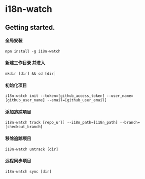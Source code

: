 # i18n-watch

## Getting started.

#### 全局安装
```shell script
npm install -g i18n-watch
```

#### 新建工作目录 并进入
```shell script
mkdir [dir] && cd [dir]
```

#### 初始化项目
```shell script
i18n-watch init --token=[github_access_token] --user_name=[github_user_name] --email=[github_user_email]
```

#### 添加追踪项目
```shell script
i18n-watch track [repo_url] --i18n_path=[i18n_path] --branch=[checkout_branch]
```

#### 移除追踪项目
```shell script
i18n-watch untrack [dir]
```

#### 远程同步项目
```shell script
i18n-watch sync [dir]
```
